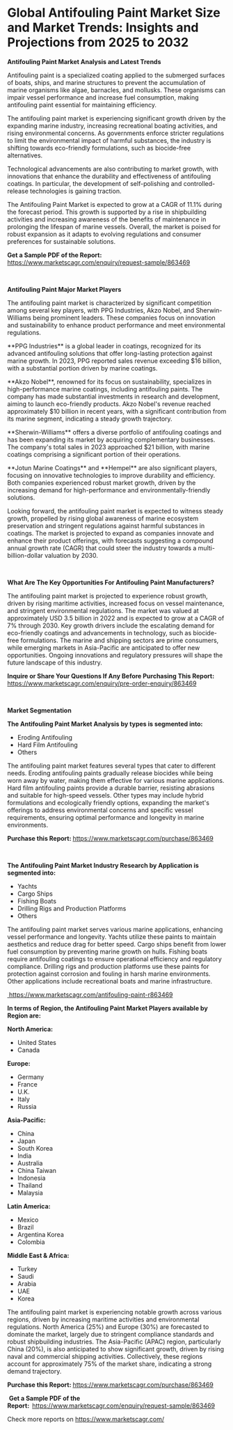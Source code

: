 <p><h1>Global Antifouling Paint Market Size and Market Trends: Insights and Projections from 2025 to 2032</h1></p><p><strong>Antifouling Paint Market Analysis and Latest Trends</strong></p>
<p><p>Antifouling paint is a specialized coating applied to the submerged surfaces of boats, ships, and marine structures to prevent the accumulation of marine organisms like algae, barnacles, and mollusks. These organisms can impair vessel performance and increase fuel consumption, making antifouling paint essential for maintaining efficiency.</p><p>The antifouling paint market is experiencing significant growth driven by the expanding marine industry, increasing recreational boating activities, and rising environmental concerns. As governments enforce stricter regulations to limit the environmental impact of harmful substances, the industry is shifting towards eco-friendly formulations, such as biocide-free alternatives. </p><p>Technological advancements are also contributing to market growth, with innovations that enhance the durability and effectiveness of antifouling coatings. In particular, the development of self-polishing and controlled-release technologies is gaining traction.</p><p>The Antifouling Paint Market is expected to grow at a CAGR of 11.1% during the forecast period. This growth is supported by a rise in shipbuilding activities and increasing awareness of the benefits of maintenance in prolonging the lifespan of marine vessels. Overall, the market is poised for robust expansion as it adapts to evolving regulations and consumer preferences for sustainable solutions.</p></p>
<p><strong>Get a Sample PDF of the Report:&nbsp;</strong> <a href="https://www.marketscagr.com/enquiry/request-sample/863469?utm_campaign=1998&utm_medium=2&utm_source=Github&utm_content=ia&utm_term=30012025&utm_id=antifouling-paint">https://www.marketscagr.com/enquiry/request-sample/863469</a></p>
<p>&nbsp;</p>
<p><strong>Antifouling Paint Major Market Players</strong></p>
<p><p>The antifouling paint market is characterized by significant competition among several key players, with PPG Industries, Akzo Nobel, and Sherwin-Williams being prominent leaders. These companies focus on innovation and sustainability to enhance product performance and meet environmental regulations.</p><p>**PPG Industries** is a global leader in coatings, recognized for its advanced antifouling solutions that offer long-lasting protection against marine growth. In 2023, PPG reported sales revenue exceeding $16 billion, with a substantial portion driven by marine coatings.</p><p>**Akzo Nobel**, renowned for its focus on sustainability, specializes in high-performance marine coatings, including antifouling paints. The company has made substantial investments in research and development, aiming to launch eco-friendly products. Akzo Nobel's revenue reached approximately $10 billion in recent years, with a significant contribution from its marine segment, indicating a steady growth trajectory. </p><p>**Sherwin-Williams** offers a diverse portfolio of antifouling coatings and has been expanding its market by acquiring complementary businesses. The company's total sales in 2023 approached $21 billion, with marine coatings comprising a significant portion of their operations.</p><p>**Jotun Marine Coatings** and **Hempel** are also significant players, focusing on innovative technologies to improve durability and efficiency. Both companies experienced robust market growth, driven by the increasing demand for high-performance and environmentally-friendly solutions.</p><p>Looking forward, the antifouling paint market is expected to witness steady growth, propelled by rising global awareness of marine ecosystem preservation and stringent regulations against harmful substances in coatings. The market is projected to expand as companies innovate and enhance their product offerings, with forecasts suggesting a compound annual growth rate (CAGR) that could steer the industry towards a multi-billion-dollar valuation by 2030.</p></p>
<p>&nbsp;</p>
<p><strong>What Are The Key Opportunities For Antifouling Paint Manufacturers?</strong></p>
<p><p>The antifouling paint market is projected to experience robust growth, driven by rising maritime activities, increased focus on vessel maintenance, and stringent environmental regulations. The market was valued at approximately USD 3.5 billion in 2022 and is expected to grow at a CAGR of 7% through 2030. Key growth drivers include the escalating demand for eco-friendly coatings and advancements in technology, such as biocide-free formulations. The marine and shipping sectors are prime consumers, while emerging markets in Asia-Pacific are anticipated to offer new opportunities. Ongoing innovations and regulatory pressures will shape the future landscape of this industry.</p></p>
<p><strong>Inquire or Share Your Questions If Any Before Purchasing This Report:</strong> <a href="https://www.marketscagr.com/enquiry/pre-order-enquiry/863469?utm_campaign=1998&utm_medium=2&utm_source=Github&utm_content=ia&utm_term=30012025&utm_id=antifouling-paint">https://www.marketscagr.com/enquiry/pre-order-enquiry/863469</a></p>
<p>&nbsp;</p>
<p><strong>Market Segmentation</strong></p>
<p><strong>The Antifouling Paint Market Analysis by types is segmented into:</strong></p>
<p><ul><li>Eroding Antifouling</li><li>Hard Film Antifouling</li><li>Others</li></ul></p>
<p><p>The antifouling paint market features several types that cater to different needs. Eroding antifouling paints gradually release biocides while being worn away by water, making them effective for various marine applications. Hard film antifouling paints provide a durable barrier, resisting abrasions and suitable for high-speed vessels. Other types may include hybrid formulations and ecologically friendly options, expanding the market's offerings to address environmental concerns and specific vessel requirements, ensuring optimal performance and longevity in marine environments.</p></p>
<p><strong>Purchase this Report:&nbsp;</strong><a href="https://www.marketscagr.com/purchase/863469?utm_campaign=1998&utm_medium=2&utm_source=Github&utm_content=ia&utm_term=30012025&utm_id=antifouling-paint">https://www.marketscagr.com/purchase/863469</a></p>
<p>&nbsp;</p>
<p><strong>The Antifouling Paint Market Industry Research by Application is segmented into:</strong></p>
<p><ul><li>Yachts</li><li>Cargo Ships</li><li>Fishing Boats</li><li>Drilling Rigs and Production Platforms</li><li>Others</li></ul></p>
<p><p>The antifouling paint market serves various marine applications, enhancing vessel performance and longevity. Yachts utilize these paints to maintain aesthetics and reduce drag for better speed. Cargo ships benefit from lower fuel consumption by preventing marine growth on hulls. Fishing boats require antifouling coatings to ensure operational efficiency and regulatory compliance. Drilling rigs and production platforms use these paints for protection against corrosion and fouling in harsh marine environments. Other applications include recreational boats and marine infrastructure.</p></p>
<p><a href="https://www.marketscagr.com/antifouling-paint-r863469?utm_campaign=1998&utm_medium=2&utm_source=Github&utm_content=ia&utm_term=30012025&utm_id=antifouling-paint">&nbsp;https://www.marketscagr.com/antifouling-paint-r863469</a></p>
<p><strong>In terms of Region, the Antifouling Paint Market Players available by Region are:</strong></p>
<p>
    <p> <strong> North America: </strong>
        <ul>
            <li>United States</li>
            <li>Canada</li>
        </ul>
        </p> 
    <p> <strong> Europe: </strong>
        <ul>
            <li>Germany</li>
            <li>France</li>
            <li>U.K.</li>
            <li>Italy</li>
            <li>Russia</li>
        </ul>
        </p> 
    <p> <strong> Asia-Pacific: </strong>
        <ul>
            <li>China</li>
            <li>Japan</li>
            <li>South Korea</li>
            <li>India</li>
            <li>Australia</li>
            <li>China Taiwan</li>
            <li>Indonesia</li>
            <li>Thailand</li>
            <li>Malaysia</li>
        </ul>
        </p> 
    <p> <strong> Latin America: </strong>
        <ul>
            <li>Mexico</li>
            <li>Brazil</li>
            <li>Argentina Korea</li>
            <li>Colombia</li>
        </ul>
        </p> 
    <p> <strong> Middle East & Africa: </strong>
        <ul>
            <li>Turkey</li>
            <li>Saudi</li>
            <li>Arabia</li>
            <li>UAE</li>
            <li>Korea</li>
        </ul>
    </p>
    </p>
<p><p>The antifouling paint market is experiencing notable growth across various regions, driven by increasing maritime activities and environmental regulations. North America (25%) and Europe (30%) are forecasted to dominate the market, largely due to stringent compliance standards and robust shipbuilding industries. The Asia-Pacific (APAC) region, particularly China (20%), is also anticipated to show significant growth, driven by rising naval and commercial shipping activities. Collectively, these regions account for approximately 75% of the market share, indicating a strong demand trajectory.</p></p>
<p><strong>Purchase this Report: </strong><a href="https://www.marketscagr.com/purchase/863469?utm_campaign=1998&utm_medium=2&utm_source=Github&utm_content=ia&utm_term=30012025&utm_id=antifouling-paint">https://www.marketscagr.com/purchase/863469</a></p>
<p>&nbsp;<strong>Get a Sample PDF of the Report:&nbsp;&nbsp;</strong><a href="https://www.marketscagr.com/enquiry/request-sample/863469?utm_campaign=1998&utm_medium=2&utm_source=Github&utm_content=ia&utm_term=30012025&utm_id=antifouling-paint">https://www.marketscagr.com/enquiry/request-sample/863469</a></p>
<p><strong></strong></p>
<p>Check more reports on <a href="https://www.marketscagr.com/?utm_campaign=1998&utm_medium=2&utm_source=Github&utm_content=ia&utm_term=30012025&utm_id=antifouling-paint">https://www.marketscagr.com/</a></p>